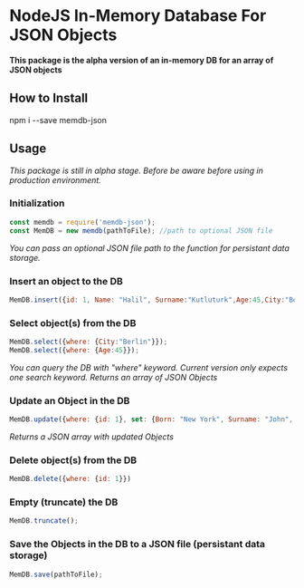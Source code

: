 # NodeJS In-Memory Database For JSON Objects

__This package is the alpha version of an in-memory DB for an array of JSON objects__

## How to Install

npm i --save memdb-json

## Usage

*This package is still in alpha stage. Before be aware before using in production environment.*

### Initialization

```javascript
const memdb = require('memdb-json');
const MemDB = new memdb(pathToFile); //path to optional JSON file 
```
*You can pass an optional JSON file path to the function for persistant data storage.*

### Insert an object to the DB
````javascript
MemDB.insert({id: 1, Name: "Halil", Surname:"Kutluturk",Age:45,City:"Berlin",Country:"Germany"});
````
### Select object(s) from the DB
````javascript
MemDB.select({where: {City:"Berlin"}});
MemDB.select({where: {Age:45}});
````
*You can query the DB with "where" keyword. Current version only expects one search keyword.
Returns an array of JSON Objects*
### Update an Object in the DB
````javascript
MemDB.update({where: {id: 1}, set: {Born: "New York", Surname: "John", Born: "1998-01-01"}});
````
*Returns a JSON array with updated Objects*
### Delete object(s) from the DB
````javascript
MemDB.delete({where: {id: 1}})
````
### Empty (truncate) the DB
````javascript
MemDB.truncate();
````
### Save the Objects in the DB to a JSON file (persistant data storage)
```javascript
MemDB.save(pathToFile);
```

